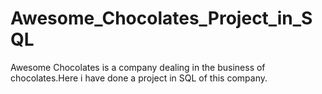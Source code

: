 # Awesome_Chocolates_Project_in_SQL
Awesome Chocolates is a company dealing in the business of chocolates.Here i have done a project in SQL of this company.
